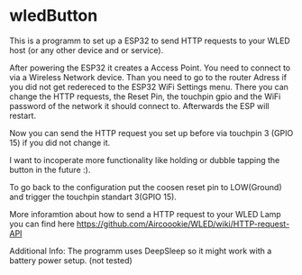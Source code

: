 # wledButton
This is a programm to set up a ESP32 to send HTTP requests to your WLED host (or any other device and or service).

After powering the ESP32 it creates a Access Point.
You need to connect to via a Wireless Network device. 
Than you need to go to the router Adress if you did not get redereced to the ESP32 WiFi Settings menu.
There you can change the HTTP requests, the Reset Pin, the touchpin gpio and the WiFi password of the network it should connect to. 
Afterwards the ESP will restart.

Now you can send the HTTP request you set up before via touchpin 3 (GPIO 15) if you did not change it.

I want to incoperate more functionality like holding or dubble tapping the button in the future :).

To go back to the configuration put the coosen reset pin to LOW(Ground) and trigger the touchpin standart 3(GPIO 15).

More inforamtion about how to send a HTTP request to your WLED Lamp you can find here https://github.com/Aircoookie/WLED/wiki/HTTP-request-API

Additional Info: The programm uses DeepSleep so it might work with a battery power setup. (not tested)
